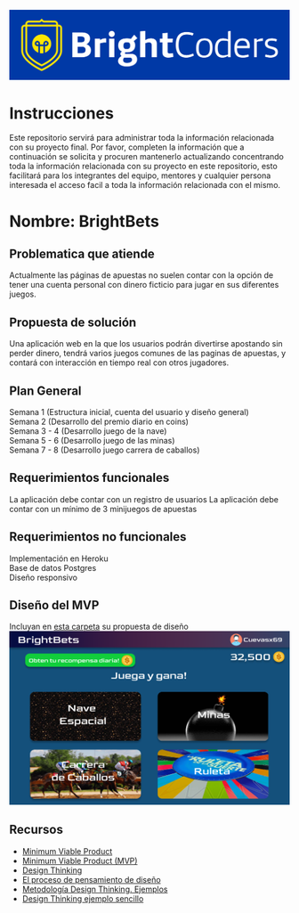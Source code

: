 ![BrightCoders Logo](img/logo-bc.png)

# Instrucciones

Este repositorio servirá para administrar toda la información relacionada con su proyecto final. Por favor, completen la información que a continuación se solicita y procuren mantenerlo actualizando concentrando toda la información relacionada con su proyecto en este repositorio, esto facilitará para los integrantes del equipo, mentores y cualquier persona interesada el acceso facil a toda la información relacionada con el mismo.

# Nombre: BrightBets

## Problematica que atiende
Actualmente las páginas de apuestas no suelen contar con la opción de tener una cuenta personal con dinero ficticio para jugar en sus diferentes juegos.

## Propuesta de solución
Una aplicación web en la que los usuarios podrán divertirse apostando sin perder dinero, tendrá varios juegos comunes de las paginas de apuestas, y contará con interacción en tiempo real con otros jugadores.


## Plan General
Semana 1 (Estructura inicial, cuenta del usuario y diseño general)  
Semana 2 (Desarrollo del premio diario en coins)  
Semana 3 - 4 (Desarrollo juego de la nave)  
Semana 5 - 6 (Desarrollo juego de las minas)  
Semana 7 - 8 (Desarrollo juego carrera de caballos)  

## Requerimientos funcionales
La aplicación debe contar con un registro de usuarios
La aplicación debe contar con un mínimo de 3 minijuegos de apuestas

## Requerimientos no funcionales
Implementación en Heroku  
Base de datos Postgres  
Diseño responsivo  

## Diseño del MVP

Incluyan en [esta carpeta](/design) su propuesta de diseño
![diseño](design/Frame.png)

## Recursos

- [Minimum Viable Product](https://www.agilealliance.org/glossary/mvp/#q=~(infinite~false~filters~(tags~(~'mvp))~searchTerm~'~sort~false~sortDirection~'asc~page~1))
- [Minimum Viable Product (MVP)](https://www.productplan.com/glossary/minimum-viable-product/)
- [Design Thinking](https://www.interaction-design.org/literature/topics/design-thinking)
- [El proceso de pensamiento de diseño](https://www.youtube.com/watch?v=_r0VX-aU_T8)
- [Metodología Design Thinking. Ejemplos](https://www.youtube.com/watch?v=_ul3wfKss58) 
- [Design Thinking ejemplo sencillo](https://www.youtube.com/watch?v=_H33tA2-j0s)
